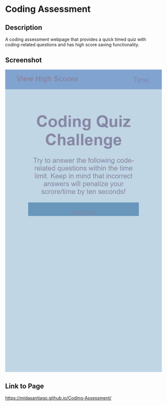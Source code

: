 # Coding Assessment

## Description

A coding assessment webpage that provides a quick timed quiz with coding-related questions and has high score saving functionality.

## Screenshot

![Full Web Page View](assets/images/Assessment-Screenshot.png)

## Link to Page

https://midasantiago.github.io/Coding-Assessment/

